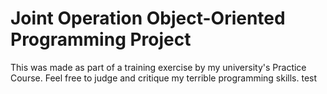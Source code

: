 # Joint Operation Object-Oriented Programming Project 
This was made as part of a training exercise by my university's Practice Course.
Feel free to judge and critique my terrible programming skills.
test
